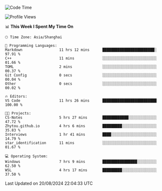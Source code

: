 <!--START_SECTION:waka-->
![Code Time](http://img.shields.io/badge/Code%20Time-1%2C909%20hrs%2053%20mins-blue)

![Profile Views](http://img.shields.io/badge/Profile%20Views-7-blue)

📊 **This Week I Spent My Time On** 

```text
🕑︎ Time Zone: Asia/Shanghai

💬 Programming Languages: 
Markdown                 11 hrs 12 mins      ████████████████████████░   97.91 % 
C++                      11 mins             ░░░░░░░░░░░░░░░░░░░░░░░░░   01.66 % 
TOML                     2 mins              ░░░░░░░░░░░░░░░░░░░░░░░░░   00.37 % 
Git Config               0 secs              ░░░░░░░░░░░░░░░░░░░░░░░░░   00.04 % 
Other                    0 secs              ░░░░░░░░░░░░░░░░░░░░░░░░░   00.02 % 

🔥 Editors: 
VS Code                  11 hrs 26 mins      █████████████████████████   100.00 % 

🐱‍💻 Projects: 
CS-Notes                 5 hrs 27 mins       ████████████░░░░░░░░░░░░░   47.72 % 
Zhytou.github.io         4 hrs 6 mins        █████████░░░░░░░░░░░░░░░░   35.83 % 
Interviews               1 hr 41 mins        ████░░░░░░░░░░░░░░░░░░░░░   14.79 % 
star_identification      11 mins             ░░░░░░░░░░░░░░░░░░░░░░░░░   01.67 % 

💻 Operating System: 
Windows                  7 hrs 9 mins        ████████████████░░░░░░░░░   62.50 % 
WSL                      4 hrs 17 mins       █████████░░░░░░░░░░░░░░░░   37.50 % 
```


 Last Updated on 20/08/2024 22:04:33 UTC
<!--END_SECTION:waka-->